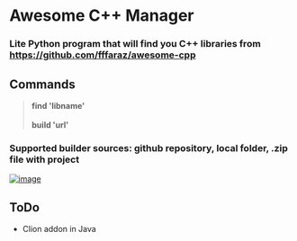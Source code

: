 # Awesome C++ Manager
### Lite Python program that will find you C++ libraries from https://github.com/fffaraz/awesome-cpp
## Commands
> __find 'libname'__
<br></br>
> __build 'url'__
### Supported builder sources: github repository, local folder, .zip file with project
<a href="https://ibb.co/Yf4YZkx"><img src="https://i.ibb.co/L9Db5t3/image.png" alt="image" border="0"></a>
## ToDo
- Clion addon in Java

